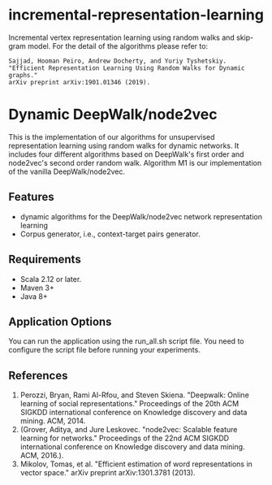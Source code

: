 # incremental-representation-learning
Incremental vertex representation learning using random walks and skip-gram model. For the detail of the algorithms please refer to:

```
Sajjad, Hooman Peiro, Andrew Docherty, and Yuriy Tyshetskiy. 
"Efficient Representation Learning Using Random Walks for Dynamic graphs." 
arXiv preprint arXiv:1901.01346 (2019).
```

# Dynamic DeepWalk/node2vec #
This is the implementation of our algorithms for unsupervised representation learning using random walks for dynamic networks. It includes four different algorithms based on DeepWalk's first order and node2vec's second order random walk. Algorithm M1 is our implementation of the vanilla DeepWalk/node2vec.

## Features ##
* dynamic algorithms for the DeepWalk/node2vec network representation learning
* Corpus generator, i.e., context-target pairs generator.

## Requirements ##
* Scala 2.12 or later.
* Maven 3+
* Java 8+

## Application Options ##
You can run the application using the run_all.sh script file. You need to configure the script file before running your experiments.

## References ##
1. Perozzi, Bryan, Rami Al-Rfou, and Steven Skiena. "Deepwalk: Online learning of social representations." Proceedings of the 20th ACM SIGKDD international conference on Knowledge discovery and data mining. ACM, 2014.
2. (Grover, Aditya, and Jure Leskovec. "node2vec: Scalable feature learning for networks." Proceedings of the 22nd ACM SIGKDD international conference on Knowledge discovery and data mining. ACM, 2016.).
3. Mikolov, Tomas, et al. "Efficient estimation of word representations in vector space." arXiv preprint arXiv:1301.3781 (2013).
